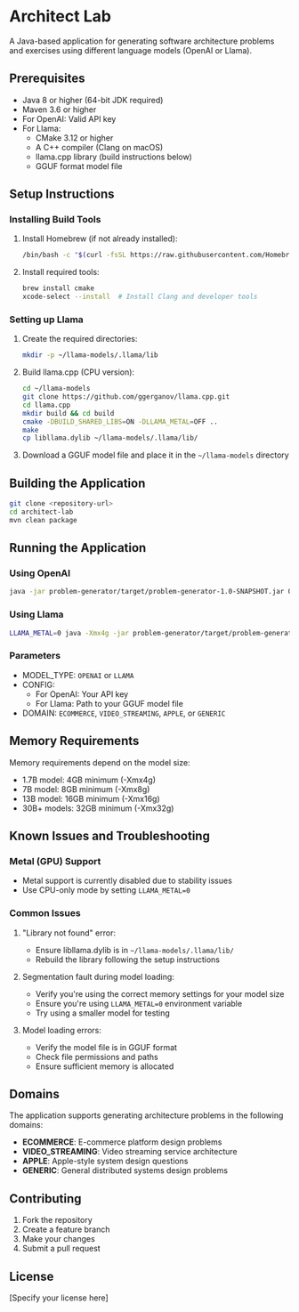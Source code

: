 # Architect Lab

A Java-based application for generating software architecture problems and exercises using different language models (OpenAI or Llama).

## Prerequisites

- Java 8 or higher (64-bit JDK required)
- Maven 3.6 or higher
- For OpenAI: Valid API key
- For Llama:
  - CMake 3.12 or higher
  - A C++ compiler (Clang on macOS)
  - llama.cpp library (build instructions below)
  - GGUF format model file

## Setup Instructions

### Installing Build Tools

1. Install Homebrew (if not already installed):
   ```bash
   /bin/bash -c "$(curl -fsSL https://raw.githubusercontent.com/Homebrew/install/HEAD/install.sh)"
   ```

2. Install required tools:
   ```bash
   brew install cmake
   xcode-select --install  # Install Clang and developer tools
   ```

### Setting up Llama

1. Create the required directories:
   ```bash
   mkdir -p ~/llama-models/.llama/lib
   ```

2. Build llama.cpp (CPU version):
   ```bash
   cd ~/llama-models
   git clone https://github.com/ggerganov/llama.cpp.git
   cd llama.cpp
   mkdir build && cd build
   cmake -DBUILD_SHARED_LIBS=ON -DLLAMA_METAL=OFF ..
   make
   cp libllama.dylib ~/llama-models/.llama/lib/
   ```

3. Download a GGUF model file and place it in the `~/llama-models` directory

## Building the Application

```bash
git clone <repository-url>
cd architect-lab
mvn clean package
```

## Running the Application

### Using OpenAI

```bash
java -jar problem-generator/target/problem-generator-1.0-SNAPSHOT.jar OPENAI sk-your-api-key GENERIC
```

### Using Llama

```bash
LLAMA_METAL=0 java -Xmx4g -jar problem-generator/target/problem-generator-1.0-SNAPSHOT.jar LLAMA ~/llama-models/your-model.gguf GENERIC
```

### Parameters
- MODEL_TYPE: `OPENAI` or `LLAMA`
- CONFIG: 
  - For OpenAI: Your API key
  - For Llama: Path to your GGUF model file
- DOMAIN: `ECOMMERCE`, `VIDEO_STREAMING`, `APPLE`, or `GENERIC`

## Memory Requirements

Memory requirements depend on the model size:
- 1.7B model: 4GB minimum (-Xmx4g)
- 7B model: 8GB minimum (-Xmx8g)
- 13B model: 16GB minimum (-Xmx16g)
- 30B+ models: 32GB minimum (-Xmx32g)

## Known Issues and Troubleshooting

### Metal (GPU) Support
- Metal support is currently disabled due to stability issues
- Use CPU-only mode by setting `LLAMA_METAL=0`

### Common Issues

1. "Library not found" error:
   - Ensure libllama.dylib is in `~/llama-models/.llama/lib/`
   - Rebuild the library following the setup instructions

2. Segmentation fault during model loading:
   - Verify you're using the correct memory settings for your model size
   - Ensure you're using `LLAMA_METAL=0` environment variable
   - Try using a smaller model for testing

3. Model loading errors:
   - Verify the model file is in GGUF format
   - Check file permissions and paths
   - Ensure sufficient memory is allocated

## Domains

The application supports generating architecture problems in the following domains:

- **ECOMMERCE**: E-commerce platform design problems
- **VIDEO_STREAMING**: Video streaming service architecture
- **APPLE**: Apple-style system design questions
- **GENERIC**: General distributed systems design problems

## Contributing

1. Fork the repository
2. Create a feature branch
3. Make your changes
4. Submit a pull request

## License

[Specify your license here]
